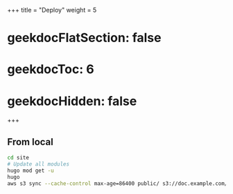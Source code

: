 +++
title  = "Deploy"
weight = 5

# geekdocFlatSection: false
# geekdocToc: 6
# geekdocHidden: false
+++
## From local
```bash
cd site
# Update all modules
hugo mod get -u
hugo
aws s3 sync --cache-control max-age=86400 public/ s3://doc.example.com/
```
